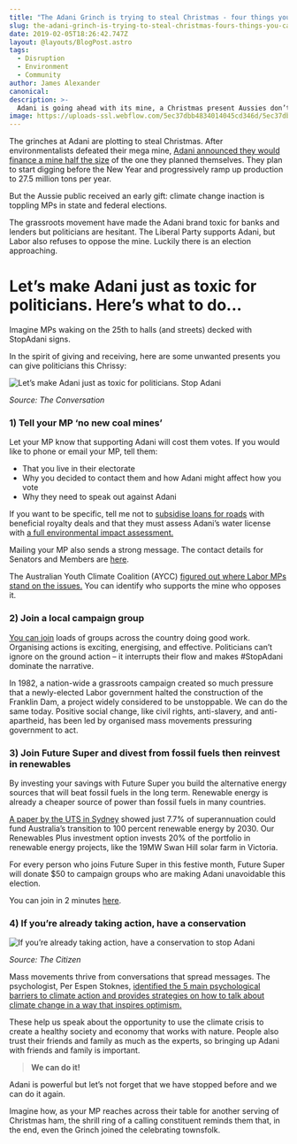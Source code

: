 ```yaml
---
title: "The Adani Grinch is trying to steal Christmas - four things you can do to stop him"
slug: the-adani-grinch-is-trying-to-steal-christmas-fours-things-you-can-do-to-stop-him
date: 2019-02-05T18:26:42.747Z
layout: @layouts/BlogPost.astro
tags:
  - Disruption
  - Environment
  - Community
author: James Alexander
canonical:
description: >-
  Adani is going ahead with its mine, a Christmas present Aussies don’t want, and neither major party will stop it. We need to let our politicians know it’s unacceptable to build new coal mines. Here are 4 ways you can help.
image: https://uploads-ssl.webflow.com/5ec37dbb4834014045cd346d/5ec37dbc4834017254cd3dbf_coal-kills-stop-adani.jpg
---
```


The grinches at Adani are plotting to steal Christmas. After environmentalists defeated their mega mine, [Adani announced they would finance a mine half the size](https://www.abc.net.au/news/2018-11-29/adani-mini-mine-gets-go-ahead-from-indian-parent/10568420) of the one they planned themselves. They plan to start digging before the New Year and progressively ramp up production to 27.5 million tons per year.

But the Aussie public received an early gift: climate change inaction is toppling MPs in state and federal elections.

The grassroots movement have made the Adani brand toxic for banks and lenders but politicians are hesitant. The Liberal Party supports Adani, but Labor also refuses to oppose the mine. Luckily there is an election approaching.**‍**

# **Let’s make Adani just as toxic for politicians. Here’s what to do...**

Imagine MPs waking on the 25th to halls (and streets) decked with StopAdani signs.

In the spirit of giving and receiving, here are some unwanted presents you can give politicians this Chrissy:

![Let’s make Adani just as toxic for politicians. Stop Adani](https://uploads-ssl.webflow.com/5ec37dbb4834014045cd346d/5ec37dbc4834014622cd3c97_Ph_xAPRbMugAXKIQ0E1ADqsJlLLjW9ojTGF-wv7YlFxH3uVFufXgzalwttAYGyik7oQRusJP-vphVxhxM7u6N7uJ-ddcAjlOiFK2dWNR-KJ3mHEZ2YNoE7xc8sI_OUjaC-16HDtH.jpeg)

_Source: The Conversation_

### 1) Tell your MP ‘no new coal mines’

Let your MP know that supporting Adani will cost them votes. If you would like to phone or email your MP, tell them:

- That you live in their electorate
- Why you decided to contact them and how Adani might affect how you vote
- Why they need to speak out against Adani

If you want to be specific, tell me not to [subsidise loans for roads](http://www.tai.org.au/sites/default/files/P567%20Not%20Adani%20Deal%20%5BWEB%5D_0.pdf) with beneficial royalty deals and that they must assess Adani’s water license with [a full environmental impact assessment.](https://www.abc.net.au/news/2018-12-04/adani-water-licence-acf-court-challenge/10582602)

Mailing your MP also sends a strong message. The contact details for Senators and Members are [here](https://www.aph.gov.au/Senators_and_Members/Guidelines_for_Contacting_Senators_and_Members).

The Australian Youth Climate Coalition (AYCC) [figured out where Labor MPs stand on the issues.](http://www.aycc.org.au/labor_yourmp) You can identify who supports the mine who opposes it.

### 2) Join a local campaign group

[You can join](https://www.stopadani.com/) loads of groups across the country doing good work. Organising actions is exciting, energising, and effective. Politicians can’t ignore on the ground action – it interrupts their flow and makes #StopAdani dominate the narrative.

In 1982, a nation-wide a grassroots campaign created so much pressure that a newly-elected Labor government halted the construction of the Franklin Dam, a project widely considered to be unstoppable. We can do the same today. Positive social change, like civil rights, anti-slavery, and anti-apartheid, has been led by organised mass movements pressuring government to act.

### 3) Join Future Super and divest from fossil fuels then reinvest in renewables

By investing your savings with Future Super you build the alternative energy sources that will beat fossil fuels in the long term. Renewable energy is already a cheaper source of power than fossil fuels in many countries.

[A paper by the UTS in Sydney](https://www.uts.edu.au/research-and-teaching/our-research/institute-sustainable-futures/our-research/energy-and-climate/supercharging-clean-energy) showed just 7.7% of superannuation could fund Australia’s transition to 100 percent renewable energy by 2030. Our Renewables Plus investment option invests 20% of the portfolio in renewable energy projects, like the 19MW Swan Hill solar farm in Victoria.

For every person who joins Future Super in this festive month, Future Super will donate $50 to campaign groups who are making Adani unavoidable this election.

You can join in 2 minutes [here](https://www.myfuturesuper.com.au/).

### 4) If you’re already taking action, have a conservation

![If you’re already taking action, have a conservation to stop Adani](https://uploads-ssl.webflow.com/5ec37dbb4834014045cd346d/5ec37dbc483401f611cd3e1b_1q449vL_F4wStjmY5aSlItEfU5xHDWyDagINaR9W4Da0B4t11FJlm9W5LJLr5OlMF3gLzNv3VrUFkRA6CYoWDrvgx8aK-hM6o2JAVAOpbEiKnNJgqC2DUuJRwABc9bdQ6kpjEZJN.jpeg)

_Source: The Citizen_

Mass movements thrive from conversations that spread messages. The psychologist, Per Espen Stoknes, [identified the 5 main psychological barriers to climate action and provides strategies on how to talk about climate change in a way that inspires optimism.](https://www.ted.com/talks/per_espen_stoknes_how_to_transform_apocalypse_fatigue_into_action_on_global_warming?language=en)

These help us speak about the opportunity to use the climate crisis to create a healthy society and economy that works with nature. People also trust their friends and family as much as the experts, so bringing up Adani with friends and family is important. **‍**

> **We can do it!**

Adani is powerful but let’s not forget that we have stopped before and we can do it again.

Imagine how, as your MP reaches across their table for another serving of Christmas ham, the shrill ring of a calling constituent reminds them that, in the end, even the Grinch joined the celebrating townsfolk.
